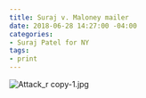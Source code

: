 ```yaml
---
title: Suraj v. Maloney mailer
date: 2018-06-28 14:27:00 -04:00
categories:
- Suraj Patel for NY
tags:
- print
---
```


![Attack_r copy-1.jpg](/uploads/Attack_r%20copy-1.jpg)